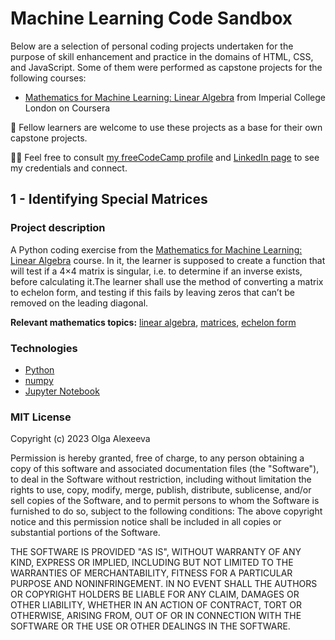 # Machine Learning Code Sandbox
Below are a selection of personal coding projects undertaken for the purpose of skill enhancement and practice in the domains of HTML, CSS, and JavaScript. Some of them were performed as capstone projects for the following courses: 
- <a href="https://www.coursera.org/learn/linear-algebra-machine-learning">Mathematics for Machine Learning: Linear Algebra</a> from Imperial College London on Coursera

🌱 Fellow learners are welcome to use these projects as a base for their own capstone projects. 

👋🏻 Feel free to consult <a href="https://www.freecodecamp.org/olgaalexee">my freeCodeCamp profile</a> and <a href="https://www.linkedin.com/in/bookwormolga">LinkedIn page</a> to see my credentials and connect. 

## 1 - Identifying Special Matrices

### Project description
A Python coding exercise from the <a href="https://www.coursera.org/learn/linear-algebra-machine-learning">Mathematics for Machine Learning: Linear Algebra</a> course. In it, the learner is supposed to create a function that will test if a 4×4 matrix is singular, i.e. to determine if an inverse exists, before calculating it.The learner shall use the method of converting a matrix to echelon form, and testing if this fails by leaving zeros that can’t be removed on the leading diagonal.

<b>Relevant mathematics topics:</b> <a href="https://en.wikipedia.org/wiki/Linear_algebra#:~:text=Linear%20algebra%20is%20the%20branch,this%20case%2C%20a%20unique%20point">linear algebra</a>, <a href="https://en.wikipedia.org/wiki/Matrix_(mathematics)">matrices</a>, <a href="https://en.wikipedia.org/wiki/Row_echelon_form">echelon form</a>

### Technologies
- <a href="https://www.python.org/">Python</a>
- <a href="https://numpy.org/">numpy</a>
- <a href="https://jupyter.org/">Jupyter Notebook</a>

### MIT License

Copyright (c) 2023 Olga Alexeeva

Permission is hereby granted, free of charge, to any person obtaining a copy
of this software and associated documentation files (the "Software"), to deal
in the Software without restriction, including without limitation the rights
to use, copy, modify, merge, publish, distribute, sublicense, and/or sell
copies of the Software, and to permit persons to whom the Software is
furnished to do so, subject to the following conditions:
The above copyright notice and this permission notice shall be included in all
copies or substantial portions of the Software.

THE SOFTWARE IS PROVIDED "AS IS", WITHOUT WARRANTY OF ANY KIND, EXPRESS OR
IMPLIED, INCLUDING BUT NOT LIMITED TO THE WARRANTIES OF MERCHANTABILITY,
FITNESS FOR A PARTICULAR PURPOSE AND NONINFRINGEMENT. IN NO EVENT SHALL THE
AUTHORS OR COPYRIGHT HOLDERS BE LIABLE FOR ANY CLAIM, DAMAGES OR OTHER
LIABILITY, WHETHER IN AN ACTION OF CONTRACT, TORT OR OTHERWISE, ARISING FROM,
OUT OF OR IN CONNECTION WITH THE SOFTWARE OR THE USE OR OTHER DEALINGS IN THE
SOFTWARE.